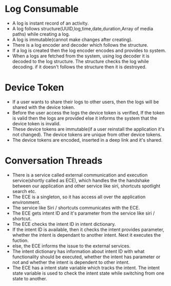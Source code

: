 # Log Consumable

- A log is instant record of an activity.
- A log follows structure(UUID,log,time,date,duration,Array of media paths) while creating a log.
- A log is immutable(cannot make changes after creating).
- There is a log encoder and decoder which follows the structure.
- If a log is created then the log encoder encodes and provides to system.
- When a logs are fetched from the system, using log decoder it is decoded to the log structure.  The structure checks the log while decoding.  if it doesn't follows the structure then it is destroyed.

# Device Token

- If a user wants to share their logs to other users, then the logs will be shared with the device token.
- Before the user access the logs the device token is verified, If the token is valid then the logs are provided else it informs the system that the device token is invalid.
- These device tokens are immutable(if a user reinstall the application it's not changed).  The device tokens are unique from other device tokens.
- The device tokens are encoded, inserted in a deep link and it's shared.

# Conversation Threads

- There is a service called external communication and execution service(shortly called as ECE), which handles the the handshake between our application and other service like siri, shortcuts spotlight search etc.
- The ECE is a singleton, so it has access all over the application environment.
- The service like Siri / shortcuts communicates with the ECE.
- The ECE gets intent ID and it's parameter from the service like siri / shortcut.
- The ECE checks the intent ID in intent dictionary.
- If the intent ID is available, then it checks the intent provides parameter, whether the intent is dependant to another intent.  Next it executes the fuction.
- else, the ECE informs the issue to the external services.
- The intent dictionary has information about intent ID with what functionality should be executed, whether the intent has parameter or not and whether the intent is dependent to other intent.
- The ECE has a intent state variable which tracks the intent.  The intent state variable is used to check the intent state while switching from one state to another.
